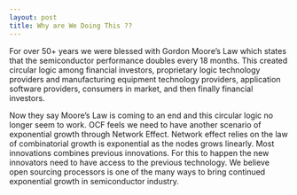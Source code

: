 ```yaml
---
layout: post
title: Why are We Doing This ??
---
```



For over 50+ years we were blessed with Gordon Moore’s Law which states that the semiconductor performance doubles every 18 months. This created circular logic among financial investors, proprietary logic technology providers and manufacturing equipment technology providers, application software providers, consumers in market, and then finally financial investors.



Now they say Moore’s Law is coming to an end and this circular logic no longer seem to work. OCF feels we need to have another scenario of exponential growth through Network Effect. Network effect relies on the law of combinatorial growth is exponential as the nodes grows linearly. Most innovations combines previous innovations. For this to happen the new innovators need to have access to the previous technology. We believe open sourcing processors is one of the many ways to bring continued exponential growth in semiconductor industry.
